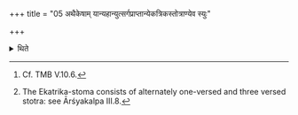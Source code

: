 +++
title = "05 अथैकेषाम् यान्यहान्युत्सर्गप्राप्तान्येकत्रिकस्तोत्राण्येव स्युः"

+++

<details><summary>थिते</summary>

5. Now according to some[^1]: The days, which are aban doned, should be performed as days with Ekatrika Stoma[^2] only.   

[^1]: Cf. TMB V.10.6.  

[^2]: The Ekatrika-stoma consists of alternately one-versed and three versed stotra: see Ārśyakalpa III.8.  
</details>
